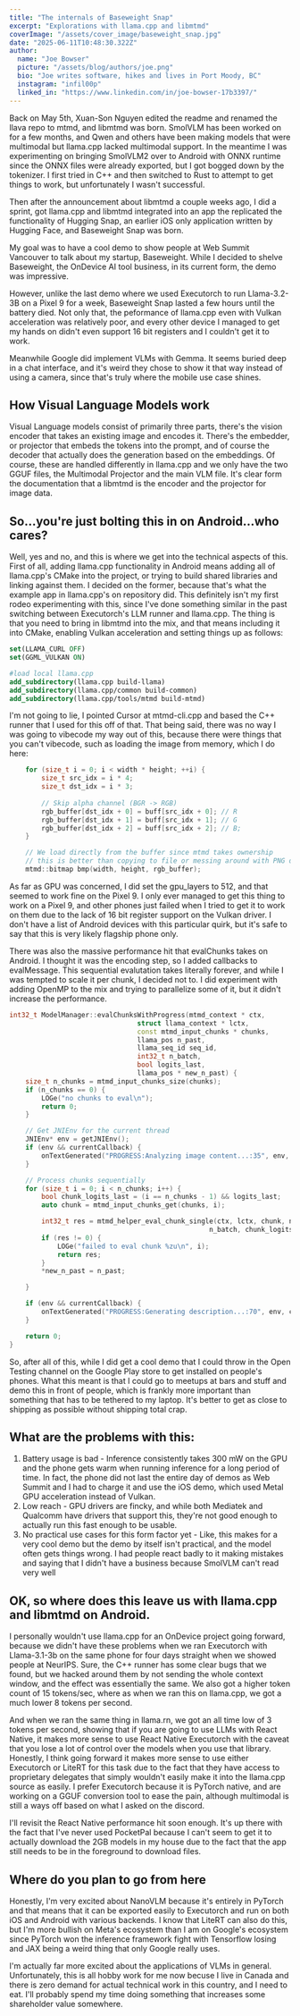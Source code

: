 ```yaml
---
title: "The internals of Baseweight Snap"
excerpt: "Explorations with llama.cpp and libmtmd"
coverImage: "/assets/cover_image/baseweight_snap.jpg"
date: "2025-06-11T10:48:30.322Z"
author:
  name: "Joe Bowser"
  picture: "/assets/blog/authors/joe.png"
  bio: "Joe writes software, hikes and lives in Port Moody, BC"
  instagram: "infil00p"
  linked_in: "https://www.linkedin.com/in/joe-bowser-17b3397/"
---
```


Back on May 5th, Xuan-Son Nguyen edited the readme and renamed the llava repo to mtmd, and libmtmd was born.  SmolVLM
has been worked on for a few months, and Qwen and others have been making models that were multimodal but llama.cpp
lacked multimodal support.  In the meantime I was experimenting on bringing SmolVLM2 over to Android with ONNX runtime since the ONNX files were already exported, but I got bogged down by the tokenizer.  I first tried in C++ and then switched to Rust to attempt to get things to work, but unfortunately I wasn't successful.

Then after the announcement about libmtmd a couple weeks ago, I did a sprint, got llama.cpp and libmtmd integrated into an app the replicated the functionality of Hugging Snap, an earlier iOS only application written by Hugging Face, and Baseweight Snap was born.

<YouTube video_id="16FLQFcMwkQ" />

My goal was to have a cool demo to show people at Web Summit Vancouver to talk about my startup, Baseweight.  While I 
decided to shelve Baseweight, the OnDevice AI tool business, in its current form, the demo was impressive.

However, unlike the last demo where we used Executorch to run Llama-3.2-3B on a Pixel 9 for a week, Baseweight Snap lasted a few hours until the battery died.  Not only that, the peformance of llama.cpp even with Vulkan acceleration was relatively poor, and every other device I managed to get my hands on didn't even support 16 bit registers and I couldn't get it to work.

Meanwhile Google did implement VLMs with Gemma.  It seems buried deep in a chat interface, and it's weird they chose to show it that way instead of using a camera, since that's truly where the mobile use case shines.

<YouTube video_id="tS2rlpHN-N8" />


## How Visual Language Models work

Visual Language models consist of primarily three parts, there's the vision encoder that takes an existing image and encodes it.  There's the embedder, or projector that embeds the tokens into the prompt, and of course the decoder that actually does the generation based on the embeddings.  Of course, these are handled differently in llama.cpp and we only have the two GGUF files, the Multimodal Projector and the main VLM file.  It's clear form the documentation that a libmtmd is the encoder and the projector for image data.

## So...you're just bolting this in on Android...who cares?

Well, yes and no, and this is where we get into the technical aspects of this.  First of all, adding llama.cpp functionality in Android means adding all of llama.cpp's CMake into the project, or trying to build shared libraries and linking against them.  I decided on the former, because that's what the example app in llama.cpp's on repository did.  This
definitely isn't my first rodeo experimenting with this, since I've done something similar in the past switching between
Executorch's LLM runner and llama.cpp.  The thing is that you need to bring in libmtmd into the mix, and that means including it into CMake, enabling Vulkan acceleration and setting things up as follows:

```cmake
set(LLAMA_CURL OFF)
set(GGML_VULKAN ON)

#load local llama.cpp
add_subdirectory(llama.cpp build-llama)
add_subdirectory(llama.cpp/common build-common)
add_subdirectory(llama.cpp/tools/mtmd build-mtmd)
```

I'm not going to lie, I pointed Cursor at mtmd-cli.cpp and based the C++ runner that I used for this off of that. That
being said, there was no way I was going to vibecode my way out of this, because there were things that you can't vibecode, such as loading the image from memory, which I do here:

```cpp
    for (size_t i = 0; i < width * height; ++i) {
        size_t src_idx = i * 4;
        size_t dst_idx = i * 3;
        
        // Skip alpha channel (BGR -> RGB)
        rgb_buffer[dst_idx + 0] = buff[src_idx + 0]; // R
        rgb_buffer[dst_idx + 1] = buff[src_idx + 1]; // G
        rgb_buffer[dst_idx + 2] = buff[src_idx + 2]; // B;
    }

    // We load directly from the buffer since mtmd takes ownership
    // this is better than copying to file or messing around with PNG decoding
    mtmd::bitmap bmp(width, height, rgb_buffer);
```

As far as GPU was concerned, I did set the gpu_layers to 512, and that seemed to work fine on the Pixel 9.  I only ever managed to get this thing to work on a Pixel 9, and other phones just failed when I tried to get it to work on them due to the lack of 16 bit register support on the Vulkan driver.  I don't have a list of Android devices with this particular quirk, but it's safe to say that this is very likely flagship phone only.

There was also the massive performance hit that evalChunks takes on Android.  I thought it was the encoding
step, so I added callbacks to evalMessage.  This sequential evalutation takes literally forever, and while I was tempted
to scale it per chunk, I decided not to.  I did experiment with adding OpenMP to the mix and trying to parallelize some
of it, but it didn't increase the performance.

```cpp
int32_t ModelManager::evalChunksWithProgress(mtmd_context * ctx,
                                struct llama_context * lctx,
                                const mtmd_input_chunks * chunks,
                                llama_pos n_past,
                                llama_seq_id seq_id,
                                int32_t n_batch,
                                bool logits_last,
                                llama_pos * new_n_past) {
    size_t n_chunks = mtmd_input_chunks_size(chunks);
    if (n_chunks == 0) {
        LOGe("no chunks to eval\n");
        return 0;
    }

    // Get JNIEnv for the current thread
    JNIEnv* env = getJNIEnv();
    if (env && currentCallback) {
        onTextGenerated("PROGRESS:Analyzing image content...:35", env, currentCallback);
    }

    // Process chunks sequentially
    for (size_t i = 0; i < n_chunks; i++) {
        bool chunk_logits_last = (i == n_chunks - 1) && logits_last;
        auto chunk = mtmd_input_chunks_get(chunks, i);

        int32_t res = mtmd_helper_eval_chunk_single(ctx, lctx, chunk, n_past, seq_id, 
                                                  n_batch, chunk_logits_last, &n_past);
        if (res != 0) {
            LOGe("failed to eval chunk %zu\n", i);
            return res;
        }
        *new_n_past = n_past;

    }

    if (env && currentCallback) {
        onTextGenerated("PROGRESS:Generating description...:70", env, currentCallback);
    }

    return 0;
}
```

So, after all of this, while I did get a cool demo that I could throw in the Open Testing channel on the Google Play store to get installed on people's phones.  What this meant is that I could go to meetups at bars and stuff and demo this in 
front of people, which is frankly more important than something that has to be tethered to my laptop.  It's better to 
get as close to shipping as possible without shipping total crap.

## What are the problems with this:

1. Battery usage is bad - Inference consistently takes 300 mW on the GPU and the phone gets warm when running inference for a long period of time.  In fact, the phone did not last the entire day of demos as Web Summit and I had to charge it and use the iOS demo, which used Metal GPU acceleration instead of Vulkan.
2. Low reach - GPU drivers are fincky, and while both Mediatek and Qualcomm have drivers that support this, they're not
good enough to actually run this fast enough to be usable.
3. No practical use cases for this form factor yet - Like, this makes for a very cool demo but the demo by itself isn't practical, and the model often gets things wrong.  I had people react badly to it making mistakes and saying that I didn't have a business because SmolVLM can't read very well

## OK, so where does this leave us with llama.cpp and libmtmd on Android.

I personally wouldn't use llama.cpp for an OnDevice project going forward, because we didn't have these problems when we ran Executorch with Llama-3.1-3b on the same phone for four days straight when we showed people at NeurIPS.  Sure, the C++
runner has some clear bugs that we found, but we hacked around them by not sending the whole context window, and the effect
was essentially the same.  We also got a higher token count of 15 tokens/sec, where as when we ran this on llama.cpp, we got a much lower 8 tokens per second.

And when we ran the same thing in llama.rn, we got an all time low of 3 tokens per second, showing that if you are going to use LLMs with React Native, it makes more sense to use React Native Executorch with the caveat that you lose a lot of control over the models when you use that library. Honestly, I think going forward it makes more sense to use either Executorch or LiteRT for this task due to the fact that they have access to proprietary delegates that simply wouldn't easily make it into the llama.cpp source as easily. I prefer Executorch because it is PyTorch native, and are working on a GGUF conversion tool to ease the pain, although multimodal is still a ways off based on what I asked on the discord.

I'll revisit the React Native performance hit soon enough.  It's up there with the fact that I've never used PocketPal because I can't seem to get it to actually download the 2GB models in my house due to the fact that the app still needs to be in the foreground to download files.

## Where do you plan to go from here

Honestly, I'm very excited about NanoVLM because it's entirely in PyTorch and that means that it can be exported easily to Executorch and run on both iOS and Android with various backends.  I know that LiteRT can also do this, but I'm more 
bullish on Meta's ecosystem than I am on Google's ecosystem since PyTorch won the inference framework fight with Tensorflow
losing and JAX being a weird thing that only Google really uses.

I'm actually far more excited about the applications of VLMs in general.  Unfortunately, this is all hobby work for me now becuse I live in Canada and there is zero demand for actual technical work in this country, and I need to eat.  I'll probably spend my time doing something that increases some shareholder value somewhere.